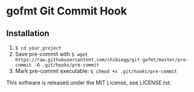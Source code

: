 # gofmt Git Commit Hook

## Installation

1. ```$ cd your_project```
2. Save pre-commit with ```$ wget https://raw.githubusercontent.com/chibiegg/git-gofmt/master/pre-commit -O .git/hooks/pre-commit```
3. Mark pre-commit executable: ```$ chmod +x .git/hooks/pre-commit```

This software is released under the MIT License, see LICENSE.txt.
